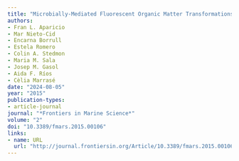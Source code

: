 ```yaml
---
title: "Microbially-Mediated Fluorescent Organic Matter Transformations in the Deep Ocean. Do the Chemical Precursors Matter?"
authors:
- Fran L. Aparicio
- Mar Nieto-Cid
- Encarna Borrull
- Estela Romero
- Colin A. Stedmon
- Maria M. Sala
- Josep M. Gasol
- Aida F. Ríos
- Cèlia Marrasé
date: "2024-08-05"
year: "2015"
publication-types:
- article-journal
journal: "*Frontiers in Marine Science*"
volume: "2"
doi: "10.3389/fmars.2015.00106"
links:
- name: URL
  url: "http://journal.frontiersin.org/Article/10.3389/fmars.2015.00106/abstract"
---
```

